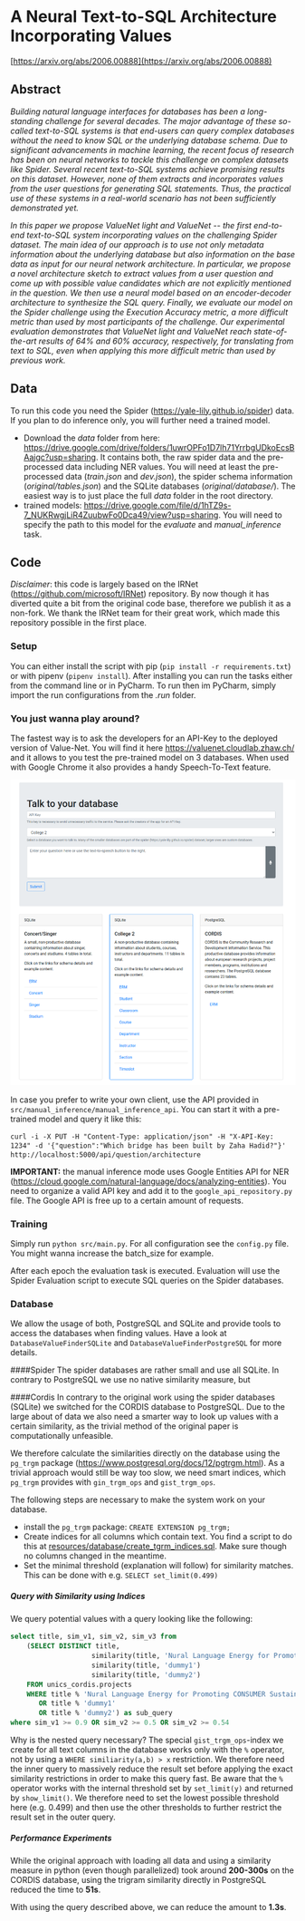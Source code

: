 # A Neural Text-to-SQL Architecture Incorporating Values

[https://arxiv.org/abs/2006.00888](https://arxiv.org/abs/2006.00888)

## Abstract

_Building natural language interfaces for databases has been a long-standing challenge for several decades. The major advantage of these so-called text-to-SQL systems is that end-users can query complex databases without the need to know SQL or the underlying database schema. Due to significant advancements in machine learning, the recent focus of research has been on neural networks to tackle this challenge on complex datasets like Spider. Several recent text-to-SQL systems achieve promising results on this dataset. However, none of them extracts and incorporates values from the user questions for generating SQL statements. Thus, the practical use of these systems in a real-world scenario has not been sufficiently demonstrated yet._

_In this paper we propose ValueNet light and ValueNet  -- the first end-to-end text-to-SQL system incorporating values on the challenging Spider dataset. The main idea of our approach is to use not only metadata information about the underlying database but also information on the base data as input for our neural network architecture. In particular, we propose a novel architecture sketch to extract values from a user question and come up with possible value candidates which are not explicitly mentioned in the question. We then use a neural model based on an encoder-decoder architecture to synthesize the SQL query. Finally, we evaluate our model on the Spider challenge using the Execution Accuracy metric, a more difficult metric than used by most participants of the challenge.
Our experimental evaluation demonstrates that ValueNet light and ValueNet reach state-of-the-art results of  64% and 60% accuracy, respectively, for translating from text to SQL, even when applying this more  difficult metric than used by previous work._

## Data
To run this code you need the Spider (https://yale-lily.github.io/spider) data. If you plan to do inference only, you will further need a trained model. 
* Download the _data_ folder from here: https://drive.google.com/drive/folders/1uwrOPFo1D7lh71YrrbgUDkoEcsBAajgc?usp=sharing. It contains both, the raw spider data and the pre-processed data including NER values. You will need at least the pre-processed data (_train.json_ and _dev.json_), the spider schema information (_original/tables.json_) and the SQLite databases (_original/database/_). The easiest way is to just place the full _data_ folder in the root directory.
* trained models: https://drive.google.com/file/d/1hTZ9s-7_NUKRwgjLiR4ZuubwFo0Dca49/view?usp=sharing. You will need to specify the path to this model for the _evaluate_ and _manual_inference_ task.


## Code

_Disclaimer_: this code is largely based on the IRNet (https://github.com/microsoft/IRNet) repository. By now though it has diverted quite a bit from the original code base, therefore we publish it as a non-fork. We thank the IRNet team for their great work, which made this repository possible in the first place.

### Setup
You can either install the script with pip (`pip install -r requirements.txt`) or with pipenv (`pipenv install`). After installing you can run the tasks either from the command line or in PyCharm. To run then im PyCharm, simply import the run configurations from the _.run_ folder.

### You just wanna play around?
The fastest way is to ask the developers for an API-Key to the deployed version of Value-Net. You will find it here [](https://valuenet.cloudlab.zhaw.ch/) https://valuenet.cloudlab.zhaw.ch/ and it allows to you test the pre-trained model on 3 databases. When used with Google Chrome it also provides a handy Speech-To-Text feature.

![Image of Manual Inference](./screenshot_manual_inference.png)

In case you prefer to write your own client, use the API provided in `src/manual_inference/manual_inference_api`. You can start it with a pre-trained model and query it like this:
```shell script
curl -i -X PUT -H "Content-Type: application/json" -H "X-API-Key: 1234" -d '{"question":"Which bridge has been built by Zaha Hadid?"}'  http://localhost:5000/api/question/architecture
```  

**IMPORTANT:** the manual inference mode uses Google Entities API for NER (https://cloud.google.com/natural-language/docs/analyzing-entities). You need to organize a valid API key and add it to the `google_api_repository.py` file. The Google API is free up to a certain amount of requests.

### Training
Simply run `python src/main.py`. For all configuration see the `config.py` file. You might wanna increase the batch_size for example.

After each epoch the evaluation task is executed. Evaluation will use the Spider Evaluation script to execute SQL queries on the Spider databases.

### Database
We allow the usage of both, PostgreSQL and SQLite and provide tools to access the databases when finding values. Have a look at `DatabaseValueFinderSQLite` and `DatabaseValueFinderPostgreSQL` for more details.

####Spider
The spider databases are rather small and use all SQLite. In contrary to PostgreSQL we use no native similarity measure, but 

####Cordis
In contrary to the original work using the spider databases (SQLite) we switched for the CORDIS database to PostgreSQL. Due to the large about of data we also
need a smarter way to look up values with a certain similarity, as the trivial method of the original paper is computationally unfeasible.

We therefore calculate the similarities directly on the database using the `pg_trgm` package (https://www.postgresql.org/docs/12/pgtrgm.html). 
As a trivial approach would still be way too slow, we need smart indices, which `pg_trgm` provides with `gin_trgm_ops` and `gist_trgm_ops`.

The following steps are necessary to make the system work on your database.
* install the `pg_trgm` package: `CREATE EXTENSION pg_trgm;`
* Create indices for all columns which contain text. You find a script to do this at [resources/database/create_tgrm_indices.sql](/resources/database/create_tgrm_indices.sql). Make sure though no columns changed in the meantime.
* Set the minimal threshold (explanation will follow) for similarity matches. This can be done with e.g. `SELECT set_limit(0.499)`

##### Query with Similarity using Indices
We query potential values with a query looking like the following:
```Sql 
select title, sim_v1, sim_v2, sim_v3 from
    (SELECT DISTINCT title,
                    similarity(title, 'Nural Language Energy for Promoting CONSUMER Sustainable Behaviour') as sim_v1,
                    similarity(title, 'dummy1')                                                             as sim_v2,
                    similarity(title, 'dummy2')                                                             as sim_v3
    FROM unics_cordis.projects
    WHERE title % 'Nural Language Energy for Promoting CONSUMER Sustainable Behaviour'
       OR title % 'dummy1'
       OR title % 'dummy2') as sub_query
where sim_v1 >= 0.9 OR sim_v2 >= 0.5 OR sim_v2 >= 0.54
```


Why is the nested query necessary? The special `gist_trgm_ops`-index we create for all text columns in the database 
works only with the `%` operator, not by using a `WHERE similiarity(a,b) > x` restriction. We therefore
need the inner query to massively reduce the result set before applying the exact similarity restrictions in order to make this query fast.
Be aware that the `%` operator works with the internal threshold set by `set_limit(y)` and returned by `show_limit()`. 
We therefore need to set the lowest possible threshold here (e.g. 0.499) and then use the other thresholds
to further restrict the result set in the outer query.

##### Performance Experiments
While the original approach with loading all data and using a similarity measure in python (even though parallelized) took around **200-300s** on the CORDIS database, 
using the trigram similarity directly in PostgreSQL reduced the time to **51s**.

With using the query described above, we can reduce the amount to **1.3s**.